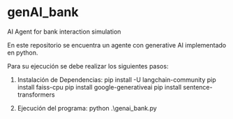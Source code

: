 # genAI_bank
AI Agent for bank interaction simulation


En este repositorio se encuentra un agente con generative AI implementado en python. 

Para su ejecución se debe realizar los siguientes pasos:

1. Instalación de Dependencias:
   pip install -U langchain-community
   pip install faiss-cpu
   pip install google-generativeai
   pip install sentence-transformers
   
3. Ejecución del programa:
   python .\genai_bank.py 
